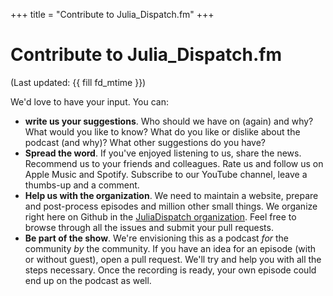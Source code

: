 +++
title = "Contribute to Julia_Dispatch.fm"
+++

# Contribute to Julia_Dispatch.fm

(Last updated: {{ fill fd_mtime }})

We'd love to have your input. You can:

- **write us your suggestions**.
  Who should we have on (again) and why? What would you like to know?
  What do you like or dislike about the podcast (and why)?
  What other suggestions do you have?
- **Spread the word**.
  If you've enjoyed listening to us, share the news.
  Recommend us to your friends and colleagues.
  Rate us and follow us on Apple Music and Spotify.
  Subscribe to our YouTube channel, leave a thumbs-up and a comment.
- **Help us with the organization**.
  We need to maintain a website, prepare and post-process episodes and
  million other small things.
  We organize right here on Github in the [JuliaDispatch organization](https://github.com/JuliaDispatch).
  Feel free to browse through all the issues and submit your pull requests.
- **Be part of the show**.
  We're envisioning this as a podcast _for_ the community _by_ the community.
  If you have an idea for an episode (with or without guest), open a pull request.
  We'll try and help you with all the steps necessary.
  Once the recording is ready, your own episode could end up on the podcast as well.

<!-- what else? -->
